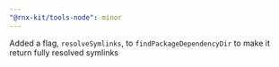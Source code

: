 ```yaml
---
"@rnx-kit/tools-node": minor
---
```


Added a flag, `resolveSymlinks`, to `findPackageDependencyDir` to make it return fully resolved symlinks
